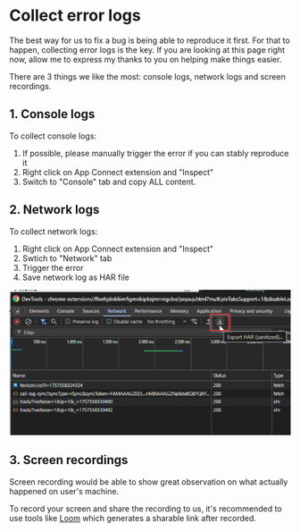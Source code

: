 # Collect error logs

The best way for us to fix a bug is being able to reproduce it first. For that to happen, collecting error logs is the key. If you are looking at this page right now, allow me to express my thanks to you on helping make things easier.

There are 3 things we like the most: console logs, network logs and screen recordings.

## 1. Console logs

To collect console logs:

1. If possible, please manually trigger the error if you can stably reproduce it
2. Right click on App Connect extension and "Inspect"
3. Switch to "Console" tab and copy ALL content. 

## 2. Network logs

To collect network logs:

1. Right click on App Connect extension and "Inspect"
2. Swtich to "Network" tab
3. Trigger the error
4. Save network log as HAR file

![](../img//save-har-file.png)


## 3. Screen recordings

Screen recording would be able to show great observation on what actually happened on user's machine.

To record your screen and share the recording to us, it's recommended to use tools like [Loom](https://chromewebstore.google.com/detail/loom-%E2%80%93-screen-recorder-sc/liecbddmkiiihnedobmlmillhodjkdmb) which generates a sharable link after recorded.